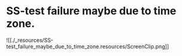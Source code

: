 # SS-test failure maybe due to time zone.

![[./_resources/SS-test_failure_maybe_due_to_time_zone.resources/ScreenClip.png]]
